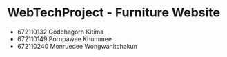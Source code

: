# WebTechProject - Furniture Website
- 672110132 Godchagorn Kitima
- 672110149 Pornpawee Khummee
- 672110240 Monruedee Wongwanitchakun
